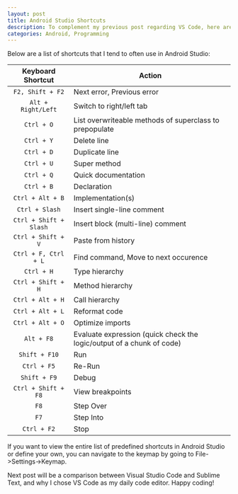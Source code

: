 ```yaml
---
layout: post
title: Android Studio Shortcuts
description: To complement my previous post regarding VS Code, here are some helpful Android Studio shortcuts.
categories: Android, Programming
---
```


Below are a list of shortcuts that I tend to often use in Android Studio:

| Keyboard Shortcut | Action |
 :---:                | ---    
`F2, Shift + F2` | Next error, Previous error
`Alt + Right/Left` | Switch to right/left tab
`Ctrl + O` | List overwriteable methods of superclass to prepopulate
`Ctrl + Y` | Delete line
`Ctrl + D` | Duplicate line
`Ctrl + U` | Super method
`Ctrl + Q` | Quick documentation
`Ctrl + B` | Declaration
`Ctrl + Alt + B` | Implementation(s)
`Ctrl + Slash` | Insert single-line comment
`Ctrl + Shift + Slash` | Insert block (multi-line) comment
`Ctrl + Shift + V` | Paste from history
`Ctrl + F, Ctrl + L` | Find command, Move to next occurence
`Ctrl + H` | Type hierarchy
`Ctrl + Shift + H` | Method hierarchy
`Ctrl + Alt + H` | Call hierarchy
`Ctrl + Alt + L` | Reformat code
`Ctrl + Alt + O` | Optimize imports
`Alt + F8` | Evaluate expression (quick check the logic/output of a chunk of code)
`Shift + F10` | Run 
`Ctrl + F5` | Re-Run
`Shift + F9` | Debug
`Ctrl + Shift + F8` | View breakpoints
`F8` | Step Over 
`F7` | Step Into
`Ctrl + F2` | Stop

If you want to view the entire list of predefined shortcuts in Android Studio or define your own, you can navigate to the keymap by going to File->Settings->Keymap.

Next post will be a comparison between Visual Studio Code and Sublime Text, and why I chose VS Code as my daily code editor. Happy coding!



